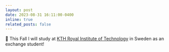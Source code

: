 ```yaml
---
layout: post
date: 2023-08-31 16:11:00-0400
inline: true
related_posts: false
---
```


:fallen_leaf: This Fall I will study at [KTH Royal Institute of Technology](https://www.kth.se/en) in Sweden as an exchange student!